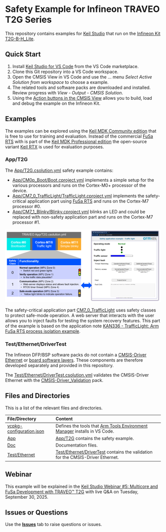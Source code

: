 # Safety Example for Infineon TRAVEO T2G Series

This repository contains examples for [Keil Studio](https://www.keil.arm.com/) that run on the [Infineon Kit T2G-B-H_Lite](https://www.keil.arm.com/packs/kit_t2g-b-h_lite_bsp-infineon).

## Quick Start

1. Install [Keil Studio for VS Code](https://marketplace.visualstudio.com/items?itemName=Arm.keil-studio-pack) from the VS Code marketplace.
2. Clone this Git repository into a VS Code workspace.
3. Open the CMSIS View in VS Code and use the ... menu *Select Active Solution from workspace* to choose a example.
4. The related tools and software packs are downloaded and installed. Review progress with *View - Output - CMSIS Solution*.
5. Using the [Action buttons in the CMSIS View](https://github.com/ARM-software/vscode-cmsis-csolution?tab=readme-ov-file#action-buttons) allows you to build, load and debug the example on the Infineon Kit.

## Examples

The examples can be explored using the [Keil MDK Community edition](https://www.keil.arm.com/keil-mdk/#mdk-v6-editions) that is free to use for training and evaluation. Instead of the commercial [FuSa RTS](https://developer.arm.com/Tools%20and%20Software/Keil%20MDK/FuSa%20Run-Time%20System) with is part of the [Keil MDK Professional edition](https://www.keil.arm.com/keil-mdk/#mdk-v6-editions) the open-source variant [Keil RTX](https://developer.arm.com/Tools%20and%20Software/Keil%20MDK/RTX5%20RTOS) is used for evaluation purposes.

### App/T2G

The [App/T2G.csolution.yml](./App/T2G.csolution.yml) safety example contains:

- [App/CM0p_Boot/Boot.cproject.yml](./App/CM0p_Boot/Boot.cproject.yml) implements a simple setup for the various processors and runs on the Cortex-M0+ processor of the device.
- [App/CM7_0_TrafficLight/TrafficLight.cproject.yml](./App/CM7_0_TrafficLight/TrafficLight.cproject.yml) implements the safety-critical application part using [FuSa RTS](https://developer.arm.com/Tools%20and%20Software/Keil%20MDK/FuSa%20Run-Time%20System) and runs on the Cortex-M7 processor #0.
- [App/CM7_1_Blinky/Blinky.cproject.yml](./App/CM7_1_Blinky/Blinky.cproject.yml) blinks an LED and could be replaced with non-safety application part and runs on the Cortex-M7 processor #1.

![App_T2G Safety Example](./Doc/App_T2G.png "App_T2G Safety Example")

The safety-critical application part [CM7_0_TrafficLight](./App/CM7_0_TrafficLight/TrafficLight.cproject.yml) uses safety classes to protect safe-mode operation. A web server that interacts with the user allows you to inject faults for testing the system recovery features. This part of the example is based on the application note [KAN336 - TrafficLight: Arm FuSa RTS process isolation example](https://developer.arm.com/documentation/kan336/latest).

### Test/Ethernet/DriverTest

The Infineon DFP/BSP software packs do not contain a [CMSIS-Driver Ethernet](https://arm-software.github.io/CMSIS_6/latest/Driver/group__eth__interface__gr.html) or [board software layers](https://open-cmsis-pack.github.io/cmsis-toolbox/ReferenceApplications/#board-layer). These components are therefore developed separately and provided in this repository.

The [Test/Ethernet/DriverTest.csolution.yml](./Test/Ethernet/DriverTest.csolution.yml) validates the CMSIS-Driver Ethernet with the [CMSIS-Driver_Validation](https://github.com/ARM-software/CMSIS-Driver_Validation) pack.

## Files and Directories

This is a list of the relevant files and directories.

File/Directory                            | Content
:-----------------------------------------|:---------------------------------------------------------
[vcpkg-configuration.json](./vcpkg-configuration.json) | Defines the tools that [Arm Tools Environment Manager](https://marketplace.visualstudio.com/items?itemName=Arm.environment-manager) installs in VS Code.
[App](./App)                              | [App/T2G](#appt2g) contains the safety example.
[Doc](./Doc)                              | Documentation files.
[Test/Ethernet](./Test/Ethernet)          | [Test/Ethernet/DriverTest](#testethernetdrivertest) contains the validation for the CMSIS-Driver Ethernet.

## Webinar

This example will be explained in the [Keil Studio Webinar #5: Multicore and FuSa Development with TRAVEO™ T2G](https://www.arm.com/resources/webinar/keil-studio-session-5) with live Q&A on Tuesday, September 30, 2025.

## Issues or Questions

Use the [**Issues**](./issues) tab to raise questions or issues.
